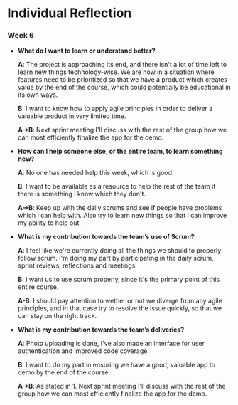 # Individual Reflection

### Week 6

-   **What do I want to learn or understand better?**

    **A**: The project is approaching its end, and there isn't a lot of time left to learn new things technology-wise. 
    We are now in a situation where features need to be prioritized so that we have a product which creates value by the end of the course, 
    which could potentially be educational in its own ways.
    
    **B**: I want to know how to apply agile principles in order to deliver a valuable product in very limited time.  
    
    **A->B**: Next sprint meeting I'll discuss with the rest of the group how we can most efficiently finalize the app for the demo. 

-   **How can I help someone else, or the entire team, to learn something new?**

    **A**: No one has needed help this week, which is good. 
    
    **B**: I want to be available as a resource to help the rest of the team if there is something I know which they don't.
    
    **A->B**: Keep up with the daily scrums and see if people have problems which I can help with. 
    Also try to learn new things so that I can improve my ability to help out. 

-   **What is my contribution towards the team’s use of Scrum?**

    **A**: I feel like we're currently doing all the things we should to properly follow scrum.
   I'm doing my part by participating in the daily scrum, sprint reviews, reflections and meetings.  
    
    **B**: I want us to use scrum properly, since it's the primary point of this entire course.
    
    **A-B**: I should pay attention to wether or not we diverge from any agile principles, 
    and in that case try to resolve the issue quickly, so that we can stay on the right track. 

-   **What is my contribution towards the team’s deliveries?**

    **A**: Photo uploading is done, I've also made an interface for user authentication and improved code coverage.  
    
    **B**: I want to do my part in ensuring we have a good, valuable app to demo by the end of the course. 
    
    **A->B**: As stated in 1. Next sprint meeting I'll discuss with the rest of the group how we can most efficiently finalize the app for the demo. 
